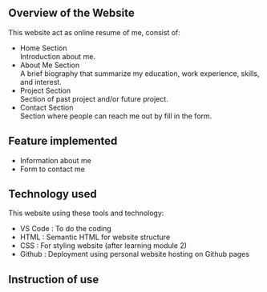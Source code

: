 ## Overview of the Website
This website act as online resume of me, consist of:
- Home Section  
    Introduction about me.
- About Me Section  
    A brief biography that summarize my education, work experience, skills, and interest.
- Project Section  
    Section of past project and/or future project.
- Contact Section  
    Section where people can reach me out by fill in the form.


## Feature implemented
- Information about me
- Form to contact me


## Technology used
This website using these tools and technology:
- VS Code : To do the coding
- HTML : Semantic HTML for website structure
- CSS : For styling website (after learning module 2)
- Github : Deployment using personal website hosting on Github pages


## Instruction of use
